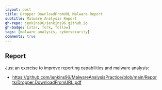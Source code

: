 ```yaml
---
layout: post
title: Dropper DownloadFromURL Malware Report
subtitle: Malware Analysis Report
gh-repo: jenkins96/jenkins96.github.io
gh-badge: [star, fork, follow]
tags: [malware analysis, cybersecurity]
comments: true
---
```



## Report

Just an exercise to improve reporting capabilities and malware analysis:

* https://github.com/jenkins96/MalwareAnalysisPractice/blob/main/Reports/Dropper.DownloadFromURL.pdf


